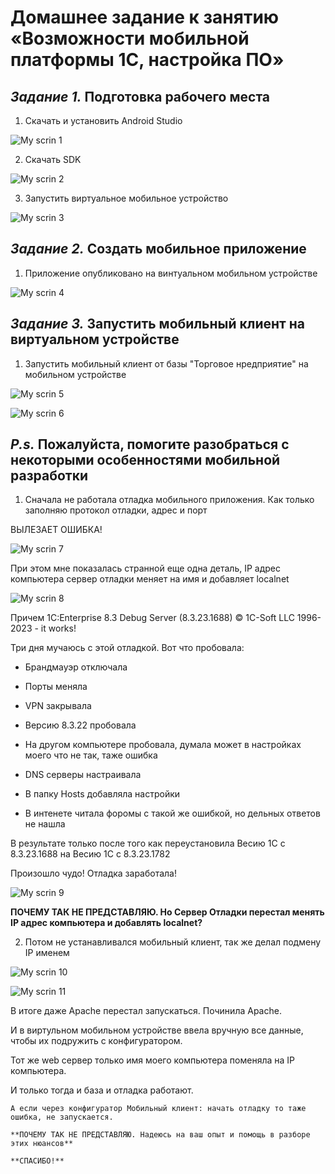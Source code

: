 # **Домашнее задание к занятию «Возможности мобильной платформы 1С, настройка ПО»**

## _Задание 1._ **Подготовка рабочего места**

1. Скачать и установить Android Studio

![My scrin 1](http://dl3.joxi.net/drive/2023/11/27/0055/3282/3628242/42/9a0bd61e2a.jpg)

2. Скачать SDK
 
![My scrin 2](http://dl4.joxi.net/drive/2023/11/27/0055/3282/3628242/42/c6377ef0c4.jpg)

3. Запустить виртуальное мобильное устройство
 
![My scrin 3](http://dl4.joxi.net/drive/2023/11/27/0055/3282/3628242/42/6c480976bc.jpg)


## _Задание 2._ **Создать мобильное приложение**

1. Приложение опубликовано на винтуальном мобильном устройстве

![My scrin 4](http://dl3.joxi.net/drive/2023/11/28/0055/3282/3628242/42/30c809e3eb.jpg)

## _Задание 3._ **Запустить мобильный клиент на виртуальном устройстве**

1. Запустить мобильный клиент от базы "Торговое нредприятие" на мобильном устройстве

![My scrin 5](http://dl4.joxi.net/drive/2023/11/30/0055/3282/3628242/42/ac73b22660.jpg)

![My scrin 6](http://dl4.joxi.net/drive/2023/11/30/0055/3282/3628242/42/03e7f1d372.jpg)


## _P.s._ **Пожалуйста, помогите разобраться с некоторыми особенностями мобильной разработки**

1. Сначала не работала отладка мобильного приложения. Как только заполняю протокол отладки, адрес и порт

ВЫЛЕЗАЕТ ОШИБКА!

![My scrin 7](http://dl4.joxi.net/drive/2023/11/30/0055/3282/3628242/42/57f428104f.jpg)

При этом мне показалась странной еще одна деталь, IP адрес компьютера сервер отладки меняет на имя и добавляет localnet

![My scrin 8](http://dl3.joxi.net/drive/2023/11/30/0055/3282/3628242/42/3f33a0be9b.jpg)

Причем 1C:Enterprise 8.3 Debug Server (8.3.23.1688) © 1C-Soft LLC 1996-2023 - it works!

Три дня мучаюсь с этой отладкой. Вот что пробовала:
   
   - Брандмауэр отключала
  
   - Порты меняла
   
   - VPN закрывала
  
   - Версию 8.3.22 пробовала
  
   - На другом компьютере пробовала, думала может в настройках моего что не так, таже ошибка
  
   - DNS серверы настраивала
  
   - В папку Hosts добавляла настройки
  
   - В интенете читала форомы с такой же ошибкой, но дельных ответов не нашла
  
  В результате только после того как переустановила Весию 1С с 8.3.23.1688 на Весию 1С с 8.3.23.1782

  Произошло чудо! Отладка заработала!

  ![My scrin 9](http://dl3.joxi.net/drive/2023/11/30/0055/3282/3628242/42/e121c97b28.jpg)

  **ПОЧЕМУ ТАК НЕ ПРЕДСТАВЛЯЮ. Но Сервер Отладки перестал менять IP адрес компьютера и добавлять localnet?**


  2. Потом не устанавливался мобильный клиент, так же делал подмену IP именем
   
   ![My scrin 10](http://dl4.joxi.net/drive/2023/11/30/0055/3282/3628242/42/360e96f9d4.jpg)

   ![My scrin 11](http://dl3.joxi.net/drive/2023/11/30/0055/3282/3628242/42/b3af649b10.jpg)

   В итоге даже Apache перестал запускаться. Починила Apache. 
   
   И в виртульном мобильном устройстве ввела вручную все данные, чтобы их подружить с конфигуратором. 
   
   Тот же web сервер только имя моего компьютера поменяла на IP компьютера.
   
   И только тогда и база и отладка работают.
   
    А если через конфигуратор Мобильный клиент: начать отладку то таже ошибка, не запускается.

    **ПОЧЕМУ ТАК НЕ ПРЕДСТАВЛЯЮ. Надеюсь на ваш опыт и помощь в разборе этих нюансов**
    
    **СПАСИБО!**
